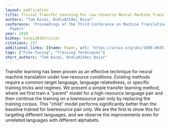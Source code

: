 ```yaml
---
layout: publication
title: Trivial Transfer Learning For Low-resource Neural Machine Translation
authors: "Tom Kocmi, Ond\u0159ej Bojar"
conference: 'Proceedings of the Third Conference on Machine Translation: Research
  Papers'
year: 2018
bibkey: kocmi2018trivial
citations: 157
additional_links: [{name: Paper, url: 'https://arxiv.org/abs/1809.00357'}]
tags: ["Fine-Tuning", "Training Techniques"]
short_authors: "Tom Kocmi, Ond\u0159ej Bojar"
---
```

Transfer learning has been proven as an effective technique for neural
machine translation under low-resource conditions. Existing methods require a
common target language, language relatedness, or specific training tricks and
regimes. We present a simple transfer learning method, where we first train a
"parent" model for a high-resource language pair and then continue the training
on a lowresource pair only by replacing the training corpus. This "child" model
performs significantly better than the baseline trained for lowresource pair
only. We are the first to show this for targeting different languages, and we
observe the improvements even for unrelated languages with different alphabets.